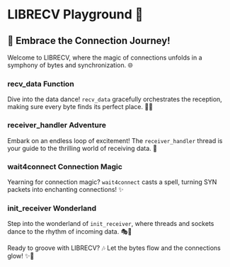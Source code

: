 # LIBRECV Playground 🎉

## 🚀 Embrace the Connection Journey!

Welcome to LIBRECV, where the magic of connections unfolds in a symphony of bytes and synchronization. 🌐

### recv_data Function
Dive into the data dance! `recv_data` gracefully orchestrates the reception, making sure every byte finds its perfect place. 🕺💃

### receiver_handler Adventure
Embark on an endless loop of excitement! The `receiver_handler` thread is your guide to the thrilling world of receiving data. 🌟

### wait4connect Connection Magic
Yearning for connection magic? `wait4connect` casts a spell, turning SYN packets into enchanting connections! ✨

### init_receiver Wonderland
Step into the wonderland of `init_receiver`, where threads and sockets dance to the rhythm of incoming data. 🎭🎉

Ready to groove with LIBRECV? 🎶 Let the bytes flow and the connections glow! ✨🔗
